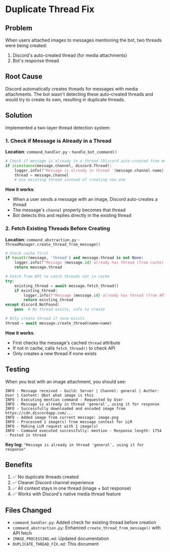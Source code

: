 # Duplicate Thread Fix

## Problem
When users attached images to messages mentioning the bot, two threads were being created:
1. Discord's auto-created thread (for media attachments)
2. Bot's response thread

## Root Cause
Discord automatically creates threads for messages with media attachments. The bot wasn't detecting these auto-created threads and would try to create its own, resulting in duplicate threads.

## Solution
Implemented a two-layer thread detection system:

### 1. Check if Message is Already in a Thread
**Location**: `command_handler.py` - `handle_bot_command()`

```python
# Check if message is already in a thread (Discord auto-created from media)
if isinstance(message.channel, discord.Thread):
    logger.info(f"Message is already in thread '{message.channel.name}', using it for response")
    thread = message.channel
    # Use existing thread instead of creating new one
```

**How it works**: 
- When a user sends a message with an image, Discord auto-creates a thread
- The message's `channel` property becomes that thread
- Bot detects this and replies directly in the existing thread

### 2. Fetch Existing Threads Before Creating
**Location**: `command_abstraction.py` - `ThreadManager.create_thread_from_message()`

```python
# Check cache first
if hasattr(message, 'thread') and message.thread is not None:
    logger.info(f"Message {message.id} already has thread (from cache), reusing it")
    return message.thread

# Fetch from API to catch threads not in cache
try:
    existing_thread = await message.fetch_thread()
    if existing_thread:
        logger.info(f"Message {message.id} already has thread (from API), reusing it")
        return existing_thread
except discord.NotFound:
    pass  # No thread exists, safe to create

# Only create thread if none exists
thread = await message.create_thread(name=name)
```

**How it works**:
- First checks the message's cached `thread` attribute
- If not in cache, calls `fetch_thread()` to check API
- Only creates a new thread if none exists

## Testing
When you test with an image attachment, you should see:

```
INFO - Message received - Guild: Server | Channel: general | Author: User | Content: @bot what image is this
INFO - Executing mention command - Requested by User
INFO - Message is already in thread 'general', using it for response
INFO - Successfully downloaded and encoded image from https://cdn.discordapp.com/...
INFO - Added image from current message: image.png
INFO - Processed 1 image(s) from message context for LLM
INFO - Making LLM request with 1 image(s)
INFO - Command executed successfully: mention - Response length: 1754 - Posted in thread
```

**Key log**: `"Message is already in thread 'general', using it for response"`

## Benefits
1. ✅ No duplicate threads created
2. ✅ Cleaner Discord channel experience
3. ✅ All context stays in one thread (image + bot response)
4. ✅ Works with Discord's native media thread feature

## Files Changed
- `command_handler.py`: Added check for existing thread before creation
- `command_abstraction.py`: Enhanced `create_thread_from_message()` with API fetch
- `IMAGE_PROCESSING.md`: Updated documentation
- `DUPLICATE_THREAD_FIX.md`: This document
